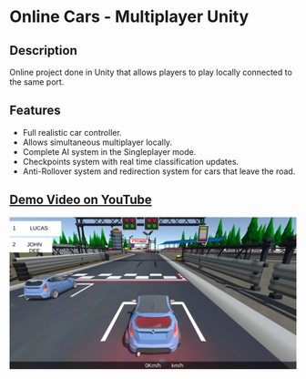 # Online Cars - Multiplayer Unity



## Description

Online project done in Unity that allows players to play locally connected to the same port. 

## Features

* Full realistic car controller.
* Allows simultaneous multiplayer locally.
* Complete AI system in the Singleplayer mode.
* Checkpoints system with real time classification updates.
* Anti-Rollover system and redirection system for cars that leave the road.


## <a href="https://www.youtube.com/watch?v=wvYDA4buoU8&t=22s&ab_channel=LucasGarc%C3%ADaDom%C3%ADnguez"> Demo Video on YouTube </a>
<img src="https://github.com/lucasgarciadominguez/Assets/blob/main/OnlineCars.png" width="800">
